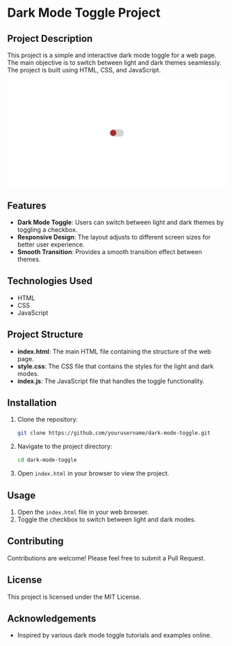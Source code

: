 # Dark Mode Toggle Project

## Project Description

This project is a simple and interactive dark mode toggle for a web page. The main objective is to switch between light and dark themes seamlessly. The project is built using HTML, CSS, and JavaScript.

![output](./output.png)

## Features

- **Dark Mode Toggle**: Users can switch between light and dark themes by toggling a checkbox.
- **Responsive Design**: The layout adjusts to different screen sizes for better user experience.
- **Smooth Transition**: Provides a smooth transition effect between themes.

## Technologies Used

- HTML
- CSS
- JavaScript

## Project Structure

- **index.html**: The main HTML file containing the structure of the web page.
- **style.css**: The CSS file that contains the styles for the light and dark modes.
- **index.js**: The JavaScript file that handles the toggle functionality.

## Installation

1. Clone the repository:
    ```bash
    git clone https://github.com/yourusername/dark-mode-toggle.git
    ```
2. Navigate to the project directory:
    ```bash
    cd dark-mode-toggle
    ```
3. Open `index.html` in your browser to view the project.

## Usage

1. Open the `index.html` file in your web browser.
2. Toggle the checkbox to switch between light and dark modes.

## Contributing

Contributions are welcome! Please feel free to submit a Pull Request.

## License

This project is licensed under the MIT License.

## Acknowledgements

- Inspired by various dark mode toggle tutorials and examples online.
